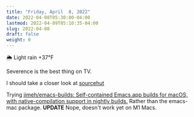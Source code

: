 ```yaml
---
title: "Friday, April  8, 2022"
date: 2022-04-08T05:30:00-04:00
lastmod: 2022-04-09T05:10:35-04:00
slug: 2022-04-08
draft: false
weight: 0
---
```


🌦   Light rain +37°F

Severence is the best thing on TV.

I should take a closer look at [sourcehut](https://sr.ht/)

Trying [jimeh/emacs-builds: Self-contained Emacs.app builds for macOS, with native-compilation support in nightly builds.](https://github.com/jimeh/emacs-builds) Rather than the emacs-mac package. **UPDATE** Nope, doesn't work yet on M1 Macs.

[//]: # "Exported with love from a post written in Org mode"
[//]: # "- https://github.com/kaushalmodi/ox-hugo"
